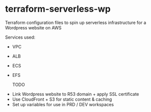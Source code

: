 # terraform-serverless-wp

Terraform configuration files to spin up serverless infrastructure for a Wordpress website on AWS

Services used:

* VPC
* ALB
* ECS
* EFS
  

  TODO

 - Link Wordpress website to R53 domain + apply SSL certificate
 - Use CloudFront + S3 for static content & caching
 - Set up variables for use in PRD / DEV workspaces
  
